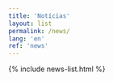 ```yaml
---
title: 'Notícias'
layout: list
permalink: /news/
lang: 'en'
ref: 'news'
---
```

{% include news-list.html %}
